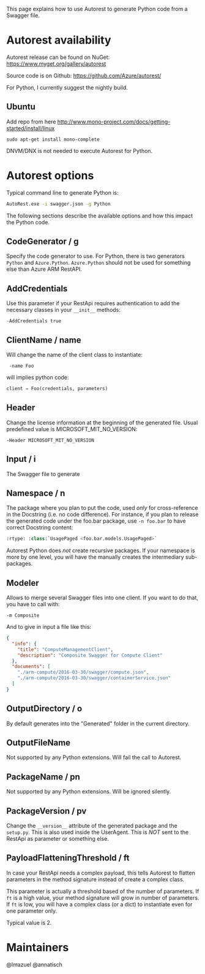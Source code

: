 This page explains how to use Autorest to generate Python code from a Swagger file.

# Autorest availability

Autorest release can be found on NuGet: https://www.myget.org/gallery/autorest

Source code is on Github: https://github.com/Azure/autorest/

For Python, I currently suggest the nightly build.

## Ubuntu

Add repo from here
http://www.mono-project.com/docs/getting-started/install/linux

    sudo apt-get install mono-complete

DNVM/DNX is not needed to execute Autorest for Python.

# Autorest options

Typical command line to generate Python is:
```bash
AutoRest.exe -i swagger.json -g Python
```

The following sections describe the available options and how this impact the Python code.

## CodeGenerator / g
Specify the code generator to use. For Python, there is two generators `Python` and `Azure.Python`. `Azure.Python` should not be used for something else than Azure ARM RestAPI.

## AddCredentials
Use this parameter if your RestApi requires authentication to add the necessary classes in your `__init__` methods:

    -AddCredentials true

## ClientName / name
Will change the name of the client class to instantiate:

     -name Foo

will implies python code:
```python
client = Foo(credentials, parameters)
```

## Header
Change the license information at the beginning of the generated file. Usual predefined value is MICROSOFT_MIT_NO_VERSION:

    -Header MICROSOFT_MIT_NO_VERSION

## Input / i
The Swagger file to generate

## Namespace / n
The package where you plan to put the code, used *only* for cross-reference in the Docstring (i.e. no code difference). For instance, if you plan to release the generated code under the foo.bar package, use `-n foo.bar` to have correct Docstring content:
```python
:rtype: :class:`UsagePaged <foo.bar.models.UsagePaged>`
```

Autorest Python does *not* create recursive packages. If your namespace is more by one level, you will have the manually creates the intermediary sub-packages.

## Modeler
Allows to merge several Swagger files into one client. If you want to do that, you have to call with:
```
-m Composite
```
And to give in input a file like this:
```json
{
  "info": {
    "title": "ComputeManagementClient",
    "description": "Composite Swagger for Compute Client"
  },
  "documents": [
    "./arm-compute/2016-03-30/swagger/compute.json",
    "./arm-compute/2016-03-30/swagger/containerService.json"
  ]
}
```

## OutputDirectory / o
By default generates into the "Generated" folder in the current directory.

## OutputFileName
Not supported by any Python extensions. Will fail the call to Autorest.

## PackageName / pn
Not supported by any Python extensions. Will be ignored silently.

## PackageVersion / pv
Change the `__version__` attribute of the generated package and the `setup.py`. This is also used inside the UserAgent. This is *NOT* sent to the RestApi as parameter or something else.

## PayloadFlatteningThreshold / ft

In case your RestApi needs a complex payload, this tells Autorest to flatten parameters in the method signature instead of create a complex class.

This parameter is actually a threshold based of the number of parameters. If `ft` is a high value, your method signature will grow in number of parameters. If `ft` is low, you will have a complex class (or a dict) to instantiate even for one parameter only.

Typical value is 2.

# Maintainers

@lmazuel @annatisch
